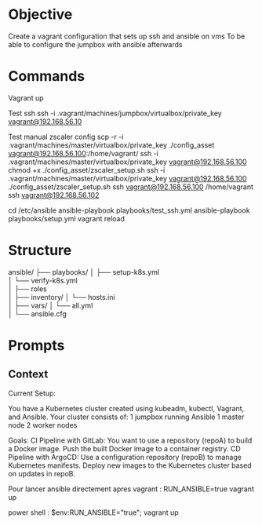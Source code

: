 # Objective

Create a vagrant configuration that sets up ssh and ansible on vms
To be able to configure the jumpbox with ansible afterwards

# Commands
Vagrant up

Test ssh
ssh -i .vagrant/machines/jumpbox/virtualbox/private_key vagrant@192.168.56.10 

Test manual zscaler config
scp -r -i .vagrant/machines/master/virtualbox/private_key ./config_asset vagrant@192.168.56.100:/home/vagrant/
ssh -i .vagrant/machines/master/virtualbox/private_key vagrant@192.168.56.100 chmod +x ./config_asset/zscaler_setup.sh
ssh -i .vagrant/machines/master/virtualbox/private_key vagrant@192.168.56.100 ./config_asset/zscaler_setup.sh
ssh vagrant@192.168.56.100 /home/vagrant
ssh vagrant@192.168.56.102 


cd /etc/ansible
ansible-playbook playbooks/test_ssh.yml 
ansible-playbook playbooks/setup.yml 
vagrant reload



# Structure

ansible/
├── playbooks/
│   ├── setup-k8s.yml         
│   └── verify-k8s.yml         
│
├── roles        
│
├── inventory/
│   └── hosts.ini             
│
├── vars/
│   └── all.yml                
│
└── ansible.cfg


# Prompts

## Context

Current Setup:

You have a Kubernetes cluster created using kubeadm, kubectl, Vagrant, and Ansible.
Your cluster consists of:
    1 jumpbox running Ansible
    1 master node
    2 worker nodes

Goals:
    CI Pipeline with GitLab:
        You want to use a repository (repoA) to build a Docker image.
        Push the built Docker image to a container registry.
    CD Pipeline with ArgoCD:
        Use a configuration repository (repoB) to manage Kubernetes manifests.
        Deploy new images to the Kubernetes cluster based on updates in repoB.

Pour lancer ansible directement apres vagrant :
RUN_ANSIBLE=true vagrant up


power shell : 
$env:RUN_ANSIBLE="true"; vagrant up